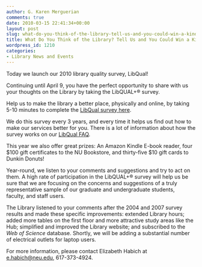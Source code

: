 ```yaml
---
author: G. Karen Merguerian
comments: true
date: 2010-03-15 22:41:34+00:00
layout: post
slug: what-do-you-think-of-the-library-tell-us-and-you-could-win-a-kindle
title: What Do You Think of the Library? Tell Us and You Could Win a Kindle!
wordpress_id: 1210
categories:
- Library News and Events
---
```


Today we launch our 2010 library quality survey, LibQual!

Continuing until April 9, you have the perfect opportunity to share with us your thoughts on the Library by taking the LibQUAL+® survey.  

Help us to make the library a better place, physically and online, by taking 5-10 minutes to complete the [LibQual survey here](http://www.lib.neu.edu/libqual/).

We do this survey every 3 years, and every time it helps us find out how to make our services better for you. There is a lot of information about how the survey works on our [LibQual FAQ](http://www.lib.neu.edu/about_us/news_events/libqual_faq/).

This year we also offer great prizes: An Amazon Kindle E-book reader, four $100 gift certificates to the NU Bookstore, and thirty-five $10 gift cards to Dunkin Donuts!

Year-round, we listen to your comments and suggestions and try to act on them. A high rate of participation in the LibQUAL+® survey will help us be sure that we are focusing on the concerns and suggestions of a truly representative sample of our graduate and undergraduate students,   faculty, and staff users. 

The Library listened to your comments after the 2004 and 2007 survey results and made these specific improvements: extended Library hours; added more tables on the first floor and more attractive study areas like the Hub; simplified and improved the Library website; and subscribed to the _Web of Science_ database. Shortly, we will be adding a substantial number of electrical outlets for laptop users.

For more information, please contact Elizabeth Habich at [e.habich@neu.edu](mailto:e.habich@neu.edu), 617-373-4924.
